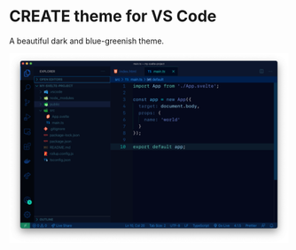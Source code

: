 # CREATE theme for VS Code

A beautiful dark and blue-greenish theme.

![theme](https://github.com/nicolasdelfino/vscode-create-theme/raw/main/theme.png)
